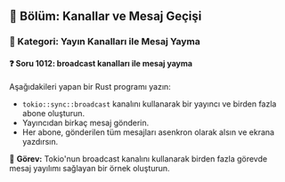 ## 📘 Bölüm: Kanallar ve Mesaj Geçişi
### 🔹 Kategori: Yayın Kanalları ile Mesaj Yayma
#### ❓ Soru 1012: broadcast kanalları ile mesaj yayma

Aşağıdakileri yapan bir Rust programı yazın:

- `tokio::sync::broadcast` kanalını kullanarak bir yayıncı ve birden fazla abone oluşturun.
- Yayıncıdan birkaç mesaj gönderin.
- Her abone, gönderilen tüm mesajları asenkron olarak alsın ve ekrana yazdırsın.

🔧 **Görev:** Tokio'nun broadcast kanalını kullanarak birden fazla görevde mesaj yayılımı sağlayan bir örnek oluşturun.

